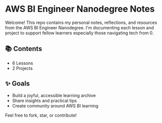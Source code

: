 # AWS BI Engineer Nanodegree Notes

Welcome! This repo contains my personal notes, reflections, and resources from the AWS BI Engineer Nanodegree. I'm documenting each lesson and project to support fellow learners especially those navigating tech from 0.

## 📚 Contents
- 6 Lessons
- 2 Projects
  
## ✨ Goals
- Build a joyful, accessible learning archive
- Share insights and practical tips
- Create community around AWS BI learning

Feel free to fork, star, or contribute!
